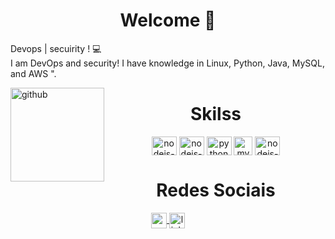<div align="left">

  <h1 align="center"> Welcome 👋 </h1>
    <p> Devops | secuirity ! 💻
    </br> I am DevOps and security! I have knowledge in Linux, Python, Java, MySQL, and AWS ".
    </br>
    </p>

</div>
<div style="display: inline_block">
<img align="left" height="150" alt="github" 
src="https://camo.githubusercontent.com/cae12fddd9d6982901d82580bdf321d81fb299141098ca1c2d4891870827bf17/68747470733a2f2f6d69726f2e6d656469756d2e636f6d2f6d61782f313336302f302a37513379765349765f7430696f4a2d5a2e676966">
</div>

<div  align="center"> 
    <h1 align="center">Skilss</h1>
      <img align="center" height="30" width="40" alt="nodejs-icon" src="https://cdn.jsdelivr.net/gh/devicons/devicon/icons/java/java-original.svg">
      <img align="center" height="30" width="40" alt="nodejs-icon" src="https://cdn.jsdelivr.net/gh/devicons/devicon/icons/angularjs/angularjs-original.svg">
    <img align="center" height="30" width="40" alt="python" src="https://cdn.jsdelivr.net/gh/devicons/devicon/icons/python/python-original.svg">
    <img align="center" height="30" width="30" alt="mysql" src="https://github.com/gregoriodelucca/nodejs-readline/assets/43537647/123dd724-96f6-4e9d-a04a-10d2b0c68ddf">
    <img align="center" height="30" width="40" alt="nodejs-icon" src="https://upload.wikimedia.org/wikipedia/commons/thumb/9/93/Amazon_Web_Services_Logo.svg/1024px-Amazon_Web_Services_Logo.svg.png">

   </div>
    
<div align="center">
    <h1 align="center">Redes Sociais</h1>
      <a align="center" href = "mailto: gregoriodelucca@gmail.com">
        <img  align="center" height="25"  alt="gmail" src="https://upload.wikimedia.org/wikipedia/commons/thumb/8/8c/Gmail_Icon_%282013-2020%29.svg/1024px-Gmail_Icon_%282013-2020%29.svg.png">
      </a>
      <a align="center" href = "https://www.linkedin.com/in/gregoriodelucca/">
        <img  align="center" height="25"  alt="linkedin" src="https://upload.wikimedia.org/wikipedia/commons/thumb/8/81/LinkedIn_icon.svg/2048px-LinkedIn_icon.svg.png">
      </a>    
</div>

  
